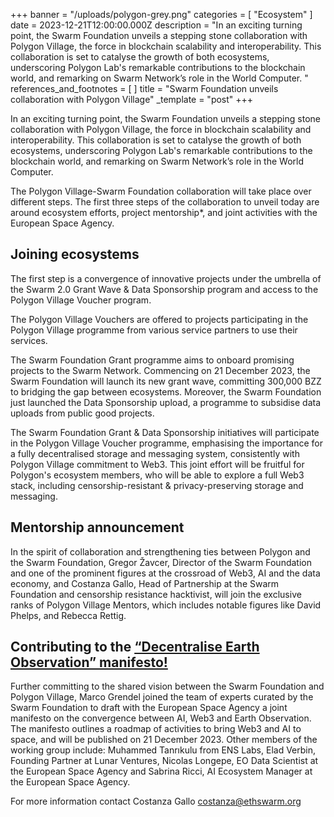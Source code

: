 +++
banner = "/uploads/polygon-grey.png"
categories = [ "Ecosystem" ]
date = 2023-12-21T12:00:00.000Z
description = "In an exciting turning point, the Swarm Foundation unveils a stepping stone collaboration with Polygon Village, the force in blockchain scalability and interoperability. This collaboration is set to catalyse the growth of both ecosystems, underscoring Polygon Lab's remarkable contributions to the blockchain world, and remarking on Swarm Network’s role in the World Computer. "
references_and_footnotes = [ ]
title = "Swarm Foundation unveils collaboration with Polygon Village"
_template = "post"
+++

In an exciting turning point, the Swarm Foundation unveils a stepping stone collaboration with Polygon Village, the force in blockchain scalability and interoperability. This collaboration is set to catalyse the growth of both ecosystems, underscoring Polygon Lab's remarkable contributions to the blockchain world, and remarking on Swarm Network’s role in the World Computer. 

The Polygon Village-Swarm Foundation collaboration will take place over different steps. The first three steps of the collaboration to unveil today are around ecosystem efforts, project mentorship*, and joint activities with the European Space Agency.

## Joining ecosystems 
The first step is a convergence of innovative projects under the umbrella of the Swarm 2.0 Grant Wave & Data Sponsorship program and access to the Polygon Village Voucher program.

The Polygon Village Vouchers are offered to projects participating in the Polygon Village programme from various service partners to use their services. 

The Swarm Foundation Grant programme aims to onboard promising projects to the Swarm Network. Commencing on 21 December 2023, the Swarm Foundation will launch its new grant wave, committing 300,000 BZZ to bridging the gap between ecosystems. Moreover, the Swarm Foundation just launched the Data Sponsorship upload, a programme to subsidise data uploads from public good projects. 

The Swarm Foundation Grant & Data Sponsorship initiatives will participate in the Polygon Village Voucher programme, emphasising the importance for a fully decentralised storage and messaging system, consistently with Polygon Village commitment to Web3. This joint effort will be fruitful for Polygon's ecosystem members, who will be able to explore a full Web3 stack, including censorship-resistant & privacy-preserving storage and messaging. 

## Mentorship announcement

In the spirit of collaboration and strengthening ties between Polygon and the Swarm Foundation, Gregor Žavcer, Director of the Swarm Foundation and one of the prominent figures at the crossroad of Web3, AI and the data economy, and Costanza Gallo, Head of Partnership at the Swarm Foundation and censorship resistance hacktivist, will join the exclusive ranks of Polygon Village Mentors, which includes notable figures like David Phelps, and Rebecca Rettig.

## Contributing to the [“Decentralise Earth Observation” manifesto!](https://decentraliseeo.ethswarm.org/)
Further committing to the shared vision between the Swarm Foundation and Polygon Village, Marco Grendel joined the team of experts curated by the Swarm Foundation to draft with the European Space Agency a joint manifesto on the convergence between AI, Web3 and Earth Observation. The manifesto outlines a roadmap of activities to bring Web3 and AI to space, and will be published on 21 December 2023. Other members of the working group include: Muhammed Tanrıkulu from ENS Labs, Elad Verbin, Founding Partner at Lunar Ventures, Nicolas Longepe, EO Data Scientist at the European Space Agency and Sabrina Ricci, AI Ecosystem Manager at the European Space Agency. 

For more information contact Costanza Gallo costanza@ethswarm.org
